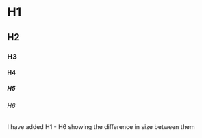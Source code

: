 # H1
## H2
### H3
#### H4
##### H5
###### H6


















I have added H1 - H6 showing the difference in size between them
